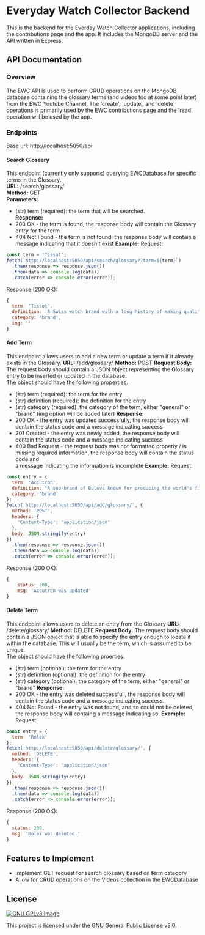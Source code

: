 # Everyday Watch Collector Backend

This is the backend for the Everday Watch Collector applications, including the contributions page and the app. It includes the MongoDB server and the API written in Express.

## API Documentation
### Overview
The EWC API is used to perform CRUD operations on the MongoDB database containing the glossary terms (and videos too at some point later) from the EWC Youtube Channel. The 'create', 'update', and 'delete' operations is primarily used by the EWC contributions page and the 'read' operation will be used by the app.

### Endpoints
Base url: http://localhost:5050/api

#### **Search Glossary**
This endpoint (currently only supports) querying EWCDatabase for specific terms in the Glossary.  
**URL:** /search/glossary/  
**Method:** GET  
**Parameters:**
* (str) term (required): the term that will be searched.  
**Response:**
* 200 OK - the term is found, the response body will contain the Glossary entry for the term
* 404 Not Found - the term is not found, the response body will contain a message indicating that it doesn't exist
**Example:**
Request:
```javascript
const term = 'Tissot';
fetch(`http://localhost:5050/api/search/glossary/?term=${term}`)
  .then(response => response.json())
  .then(data => console.log(data))
  .catch(error => console.error(error));
```
Response (200 OK):
```javascript
{
  term: 'Tissot',
  definition: 'A Swiss watch brand with a long history of making quality timepieces and continuing to innovate in its mechanisms.',
  category: 'brand',
  img: ''
}
```

#### **Add Term**
This endpoint allows users to add a new term or update a term if it already exists in the Glossary.
**URL:** /add/glossary/
**Method:** POST
**Request Body:**
The request body should contain a JSON object representing the Glossary entry to be inserted or updated in the database.  
The object should have the following properties:
* (str) term (required): the term for the entry
* (str) definition (required): the definition for the entry
* (str) category (required): the category of the term, either "general" or "brand"
(img option will be added later)
**Response:**
* 200 OK - the entry was updated successfully, the response body will contain the status code and a message indicating success
* 201 Created - the entry was newly added, the response body will contain the status code and a message indicating success
* 400 Bad Request - the request body was not formatted properly / is missing required information, the response body will contain the status code and  
                    a message indicating the information is incomplete
**Example:**
Request:
```javascript
const entry = {
  term: 'Accutron',
  definition: "A sub-brand of Bulova known for producing the world's first electric-powered watch with its unique hum.",
  category: 'brand'
};
fetch('http://localhost:5050/api/add/glossary/', {
  method: 'POST',
  headers: {
    'Content-Type': 'application/json'
  },
  body: JSON.stringify(entry)
})
  .then(response => response.json())
  .then(data => console.log(data))
  .catch(error => console.error(error));
```
Response (200 OK):
```javascript
{
    status: 200,
    msg: 'Accutron was updated'
}
```

#### **Delete Term**
This endpoint allows users to delete an entry from the Glossary
**URL:** /delete/glossary/
**Method:** DELETE
**Request Body:**
The request body should contain a JSON object that is able to specify the entry enough to locate it within the database. This will usually be the term, which is assumed to be unique.  
The object should have the following proerties:
* (str) term (optional): the term for the entry
* (str) definition (optional): the definition for the entry
* (str) category (optional): the category of the term, either "general" or "brand"
**Response:**
* 200 OK - the entry was deleted successfull, the response body will contain the status code and a message indicating success.
* 404 Not Found - the entry was not found, and so could not be deleted, the response body will containg a message indicating so.
**Example:**
Request:
```javascript
const entry = {
  term: 'Rolex'
};
fetch('http://localhost:5050/api/delete/glossary/', {
  method: 'DELETE',
  headers: {
    'Content-Type': 'application/json'
  },
  body: JSON.stringify(entry)
})
  .then(response => response.json())
  .then(data => console.log(data))
  .catch(error => console.error(error));
```
Response (200 OK):
```javascript
{
  status: 200,
  msg: 'Rolex was deleted.'
}
```

## Features to Implement
* Implement GET request for search glossary based on term category
* Allow for CRUD operations on the Videos collection in the EWCDatabase

## License
[![GNU GPLv3 Image](https://www.gnu.org/graphics/gplv3-127x51.png)](https://www.gnu.org/licenses/gpl-3.0.en.html)  

This project is licensed under the GNU General Public License v3.0.
